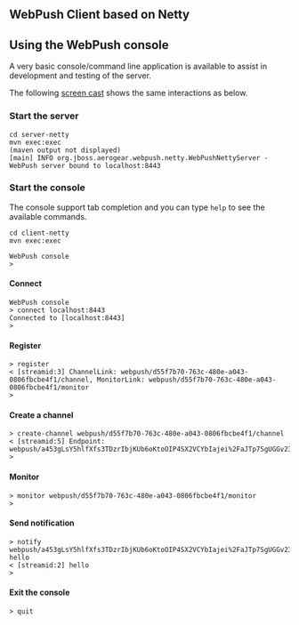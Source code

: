 ## WebPush Client based on Netty


## Using the WebPush console
A very basic console/command line application is available to assist in development and testing of the server. 

The following [screen cast](https://drive.google.com/file/d/0B2E1HZ1JnrJfYW90eVBTaGkzSkU/view?usp=sharing) shows the 
same interactions as below.
 
### Start the server

    cd server-netty
    mvn exec:exec
    (maven output not displayed)
    [main] INFO org.jboss.aerogear.webpush.netty.WebPushNettyServer - WebPush server bound to localhost:8443
    
### Start the console
The console support tab completion and you can type ```help``` to see the available commands.
  
    cd client-netty
    mvn exec:exec
    
    WebPush console
    > 

#### Connect
    WebPush console
    > connect localhost:8443
    Connected to [localhost:8443]
    >
    
#### Register 

    > register
    < [streamid:3] ChannelLink: webpush/d55f7b70-763c-480e-a043-0806fbcbe4f1/channel, MonitorLink: webpush/d55f7b70-763c-480e-a043-0806fbcbe4f1/monitor
    >
    
#### Create a channel
    
    > create-channel webpush/d55f7b70-763c-480e-a043-0806fbcbe4f1/channel
    < [streamid:5] Endpoint: webpush/a453gLsY5hlfXfs3TDzrIbjKUb6oKtoOIP4SX2VCYbIajei%2FaJTp7SgUGGv233sQOkY0v1peXoeun01xg9xQvMG7YAgcfTEEUZeKXS1m2CONLGZZoqfFlqthU4Owcy4MVu4sNN9YaqmI
    >
    
#### Monitor    
    > monitor webpush/d55f7b70-763c-480e-a043-0806fbcbe4f1/monitor
    >
    
#### Send notification
    > notify webpush/a453gLsY5hlfXfs3TDzrIbjKUb6oKtoOIP4SX2VCYbIajei%2FaJTp7SgUGGv233sQOkY0v1peXoeun01xg9xQvMG7YAgcfTEEUZeKXS1m2CONLGZZoqfFlqthU4Owcy4MVu4sNN9YaqmI hello
    < [streamid:2] hello
    >
    
#### Exit the console
    
    > quit
    
    



